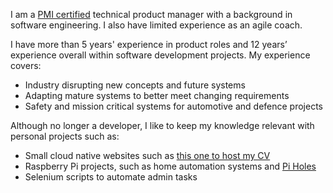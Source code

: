 I am a [PMI certified](https://www.youracclaim.com/badges/024777d4-200b-4730-b72b-fed99fdcdcaf/linked_in_profile) technical product manager with a background in software engineering. I also have limited experience as an agile coach.

I have more than 5 years' experience in product roles and 12 years’ experience overall within software development projects. My experience covers:
- Industry disrupting new concepts and future systems
- Adapting mature systems to better meet changing requirements
- Safety and mission critical systems for automotive and defence projects

Although no longer a developer, I like to keep my knowledge relevant with personal projects such as:
- Small cloud native websites such as [this one to host my CV](https://tomscv.azurewebsites.net/)
- Raspberry Pi projects, such as home automation systems and [Pi Holes](https://pi-hole.net/)
- Selenium scripts to automate admin tasks